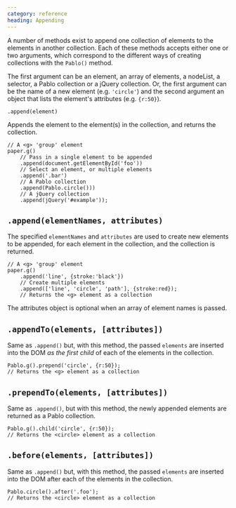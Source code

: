 ```yaml
--- 
category: reference
heading: Appending
---
```



A number of methods exist to append one collection of elements to the elements in another collection. Each of these methods accepts either one or two arguments, which correspond to the different ways of creating collections with the `Pablo()` method.

The first argument can be an element, an array of elements, a nodeList, a selector, a Pablo collection or a jQuery collection. Or, the first argument can be the name of a new element (e.g. `'circle'`) and the second argument an object that lists the element's attributes (e.g. `{r:50}`).


`.append(element)`


Appends the element to the element(s) in the collection, and returns the collection.

	// A <g> 'group' element
	paper.g()
		// Pass in a single element to be appended
		.append(document.getElementById('foo'))
		// Select an element, or multiple elements
		.append('.bar')
		// A Pablo collection
		.append(Pablo.circle()))
		// A jQuery collection
		.append(jQuery('#example'));


`.append(elementNames, attributes)`
--

The specified `elementNames` and `attributes` are used to create new elements to be appended, for each element in the collection, and the collection is returned.

	// A <g> 'group' element
	paper.g()
		.append('line', {stroke:'black'})
		// Create multiple elements
		.append(['line', 'circle', 'path'], {stroke:red});
		// Returns the <g> element as a collection

The attributes object is optional when an array of element names is passed.


`.appendTo(elements, [attributes])`
--

Same as `.append()` but, with this method, the passed `elements` are inserted into the DOM _as the first child_ of each of the elements in the collection.

	Pablo.g().prepend('circle', {r:50});
	// Returns the <g> element as a collection


`.prependTo(elements, [attributes])`
--

Same as `.append()`, but with this method, the newly appended elements are returned as a Pablo collection.

	Pablo.g().child('circle', {r:50});
	// Returns the <circle> element as a collection


`.before(elements, [attributes])`
--

Same as `.append()` but, with this method, the passed `elements` are inserted into the DOM after each of the elements in the collection.

	Pablo.circle().after('.foo');
	// Returns the <circle> element as a collection